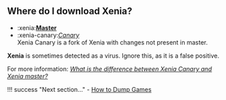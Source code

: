 ## Where do I download Xenia?
* :xenia:**[Master](https://github.com/xenia-project/release-builds-windows/releases/latest/xenia.zip)**
* :xenia-canary:*[Canary](https://github.com/xenia-canary/xenia-canary/releases/latest/download/xenia_canary.zip)*<br/>
  Xenia Canary is a fork of Xenia with changes not present in master.


**Xenia** is sometimes detected as a virus. Ignore this, as it is a false positive.

For more information: *[What is the difference between Xenia Canary and Xenia master?](https://github.com/xenia-canary/xenia-canary/wiki/FAQ#what-is-the-difference-between-xenia-canary-and-xenia-master)*

!!! success "Next section..."
    - [How to Dump Games](dumping)
